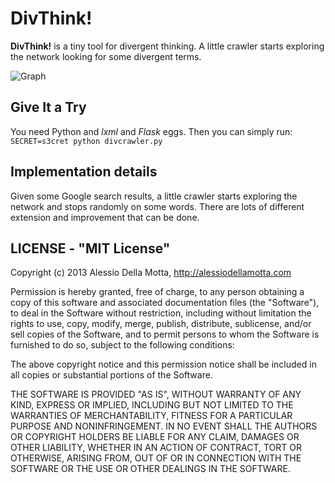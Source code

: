 DivThink!
========

__DivThink!__ is a tiny tool for divergent thinking. A little crawler starts exploring the network looking for some divergent terms.

![Graph](https://raw.github.com/alessiodm/divthink/master/docs/divthink.png)

## Give It a Try

You need Python and *lxml* and *Flask* eggs. 
Then you can simply run: `SECRET=s3cret python divcrawler.py`

## Implementation details

Given some Google search results, a little crawler starts exploring the network and stops randomly on some words. There are lots of different extension and improvement that can be done. 


## LICENSE - "MIT License"

Copyright (c) 2013 Alessio Della Motta, http://alessiodellamotta.com

Permission is hereby granted, free of charge, to any person
obtaining a copy of this software and associated documentation
files (the "Software"), to deal in the Software without
restriction, including without limitation the rights to use,
copy, modify, merge, publish, distribute, sublicense, and/or sell
copies of the Software, and to permit persons to whom the
Software is furnished to do so, subject to the following
conditions:

The above copyright notice and this permission notice shall be
included in all copies or substantial portions of the Software.

THE SOFTWARE IS PROVIDED "AS IS", WITHOUT WARRANTY OF ANY KIND,
EXPRESS OR IMPLIED, INCLUDING BUT NOT LIMITED TO THE WARRANTIES
OF MERCHANTABILITY, FITNESS FOR A PARTICULAR PURPOSE AND
NONINFRINGEMENT. IN NO EVENT SHALL THE AUTHORS OR COPYRIGHT
HOLDERS BE LIABLE FOR ANY CLAIM, DAMAGES OR OTHER LIABILITY,
WHETHER IN AN ACTION OF CONTRACT, TORT OR OTHERWISE, ARISING
FROM, OUT OF OR IN CONNECTION WITH THE SOFTWARE OR THE USE OR
OTHER DEALINGS IN THE SOFTWARE.
